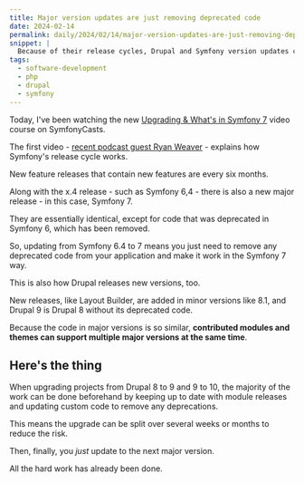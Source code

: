 ```yaml
---
title: Major version updates are just removing deprecated code
date: 2024-02-14
permalink: daily/2024/02/14/major-version-updates-are-just-removing-deprecated-code
snippet: |
  Because of their release cycles, Drupal and Symfony version updates can be as simple as just removing deprecated code...
tags:
  - software-development
  - php
  - drupal
  - symfony
---
```


Today, I've been watching the new [Upgrading & What's in Symfony 7][video] video course on SymfonyCasts.

The first video - [recent podcast guest Ryan Weaver][podcast] - explains how Symfony's release cycle works.

New feature releases that contain new features are every six months.

Along with the x.4 release - such as Symfony 6,4 - there is also a new major release - in this case, Symfony 7.

They are essentially identical, except for code that was deprecated in Symfony 6, which has been removed.

So, updating from Symfony 6.4 to 7 means you just need to remove any deprecated code from your application and make it work in the Symfony 7 way.

This is also how Drupal releases new versions, too.

New releases, like Layout Builder, are added in minor versions like 8.1, and Drupal 9 is Drupal 8 without its deprecated code.

Because the code in major versions is so similar, **contributed modules and themes can support multiple major versions at the same time**.

## Here's the thing

When upgrading projects from Drupal 8 to 9 and 9 to 10, the majority of the work can be done beforehand by keeping up to date with module releases and updating custom code to remove any deprecations.

This means the upgrade can be split over several weeks or months to reduce the risk.

Then, finally, you *just* update to the next major version.

All the hard work has already been done.

[podcast]: {{site.url}}/podcast/10-ryan-weaver-symfonycasts
[video]: https://symfonycasts.com/screencast/symfony7-upgrade
